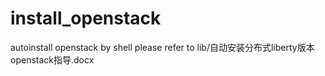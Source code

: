 # install_openstack
autoinstall openstack by shell
please refer to lib/自动安装分布式liberty版本openstack指导.docx
